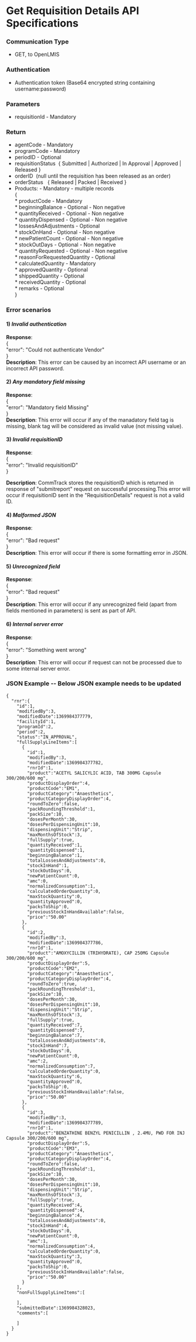 # Get Requisition Details API Specifications

### Communication Type

- GET, to OpenLMIS

### Authentication

- Authentication token (Base64 encrypted string containing username:password)

### Parameters

- requisitionId - Mandatory

### Return

- agentCode - Mandatory
- programCode - Mandatory
- periodID - Optional
- requisitionStatus  { Submitted | Authorized | In Approval | Approved | Released }
- orderID  (null until the requisition has been released as an order)
- orderStatus   { Released | Packed | Received }
- Products:  - Mandatory - multiple  records  
    {  
        * productCode - Mandatory   
        * beginningBalance - Optional - Non negative  
        * quantityReceived - Optional - Non negative          
        * quantityDispensed - Optional - Non negative    
        * lossesAndAdjustments - Optional  
        * stockOnHand - Optional - Non negative  
        * newPatientCount - Optional - Non negative  
        * stockOutDays - Optional - Non negative  
        * quantityRequested - Optional - Non negative  
        * reasonForRequestedQuantity - Optional  
        * calculatedQuantity - Mandatory  
        * approvedQuantity - Optional  
        * shippedQuantity - Optional  
        * receivedQuantity - Optional  
        * remarks - Optional   
    }  

### Error scenarios

#### 1) *Invalid authentication*  
**Response**:    
{  
   "error": "Could not authenticate Vendor"  
}   
**Description**: This error can be caused by an incorrect API username or an incorrect API password.

#### 2) *Any mandatory field missing*
**Response**:  
{    
   "error": "Mandatory field Missing"    
}    
**Description**: This error will occur if any of the manadatory field tag is missing, blank tag will be considered as invalid value (not missing value).

#### 3) *Invalid requisitionID*
**Response**:  
{        
   "error": "Invalid requisitionID"      
}  
  
**Description**: CommTrack stores the requisitionID which is returned in response of "submitreport" request on successful processing.This error will occur if requisitionID sent in the "RequisitionDetails" request is not a valid ID. 

#### 4) *Malformed JSON*
**Response**:   
{          
   "error": "Bad request"        
}   
**Description**: This error will occur if there is some formatting error in JSON.

#### 5) *Unrecognized field*
**Response**:  
{        
   "error": "Bad request"      
}  
**Description**: This error will occur if any unrecognized field (apart from fields mentioned in parameters) is sent as part of API.

#### 6) *Internal server error*
**Response**:  
{        
   "error": "Something went wrong"      
}  
**Description**: This error will occur if request can not be processed due to some internal server error.


### JSON Example -- Below JSON example needs to be updated

    {
      "rnr":{
        "id":1,
        "modifiedBy":3,
        "modifiedDate":1369984377779,
        "facilityId":1,
        "programId":2,
        "period":2,
        "status":"IN_APPROVAL",
        "fullSupplyLineItems":[
          {
            "id":1,
            "modifiedBy":3,
            "modifiedDate":1369984377782,
            "rnrId":1,
            "product":"ACETYL SALICYLIC ACID, TAB 300MG Capsule 300/200/600 mg",
            "productDisplayOrder":4,
            "productCode":"EM1",
            "productCategory":"Anaesthetics",
            "productCategoryDisplayOrder":4,
            "roundToZero":false,
            "packRoundingThreshold":1,
            "packSize":10,
            "dosesPerMonth":30,
            "dosesPerDispensingUnit":10,
            "dispensingUnit":"Strip",
            "maxMonthsOfStock":3,
            "fullSupply":true,
            "quantityReceived":1,
            "quantityDispensed":1,
            "beginningBalance":1,
            "totalLossesAndAdjustments":0,
            "stockInHand":1,
            "stockOutDays":0,
            "newPatientCount":0,
            "amc":0,
            "normalizedConsumption":1,
            "calculatedOrderQuantity":0,
            "maxStockQuantity":0,
            "quantityApproved":0,
            "packsToShip":0,
            "previousStockInHandAvailable":false,
            "price":"50.00"
          },
          {
            "id":2,
            "modifiedBy":3,
            "modifiedDate":1369984377786,
            "rnrId":1,
            "product":"AMOXYCILLIN (TRIHYDRATE), CAP 250MG Capsule 300/200/600 mg",
            "productDisplayOrder":5,
            "productCode":"EM2",
            "productCategory":"Anaesthetics",
            "productCategoryDisplayOrder":4,
            "roundToZero":true,
            "packRoundingThreshold":1,
            "packSize":10,
            "dosesPerMonth":30,
            "dosesPerDispensingUnit":10,
            "dispensingUnit":"Strip",
            "maxMonthsOfStock":3,
            "fullSupply":true,
            "quantityReceived":7,
            "quantityDispensed":7,
            "beginningBalance":7,
            "totalLossesAndAdjustments":0,
            "stockInHand":7,
            "stockOutDays":0,
            "newPatientCount":0,
            "amc":2,
            "normalizedConsumption":7,
            "calculatedOrderQuantity":0,
            "maxStockQuantity":6,
            "quantityApproved":0,
            "packsToShip":0,
            "previousStockInHandAvailable":false,
            "price":"50.00"
          },
          {
            "id":3,
            "modifiedBy":3,
            "modifiedDate":1369984377789,
            "rnrId":1,
            "product":"BENZATHINE BENZYL PENICILLIN , 2.4MU, PWD FOR INJ Capsule 300/200/600 mg",
            "productDisplayOrder":5,
            "productCode":"EM3",
            "productCategory":"Anaesthetics",
            "productCategoryDisplayOrder":4,
            "roundToZero":false,
            "packRoundingThreshold":1,
            "packSize":10,
            "dosesPerMonth":30,
            "dosesPerDispensingUnit":10,
            "dispensingUnit":"Strip",
            "maxMonthsOfStock":3,
            "fullSupply":true,
            "quantityReceived":4,
            "quantityDispensed":4,
            "beginningBalance":4,
            "totalLossesAndAdjustments":0,
            "stockInHand":4,
            "stockOutDays":0,
            "newPatientCount":0,
            "amc":1,
            "normalizedConsumption":4,
            "calculatedOrderQuantity":0,
            "maxStockQuantity":3,
            "quantityApproved":0,
            "packsToShip":0,
            "previousStockInHandAvailable":false,
            "price":"50.00"
          }
        ],
        "nonFullSupplyLineItems":[
   
        ],
        "submittedDate":1369984328023,
        "comments":[
   
        ]
      }
    }
   
